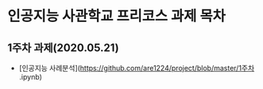 # 인공지능 사관학교 프리코스 과제 목차
## 1주차 과제(2020.05.21)
- [인공지능 사례분석](https://github.com/are1224/project/blob/master/1주차 .ipynb)

